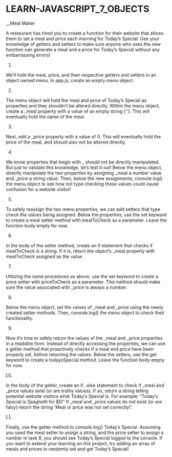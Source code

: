# LEARN-JAVASCRIPT_7_OBJECTS
__Meal Maker

A restaurant has hired you to create a function for their website that allows them to set a meal and price each morning for Today’s Special. 
Use your knowledge of getters and setters to make sure anyone who uses the new function can generate a meal and a price for Today’s Special without any embarrassing errors!

1.
We’ll hold the meal, price, and their respective getters and setters in an object named menu.
In app.js, create an empty menu object.

2.
The menu object will hold the meal and price of Today’s Special as properties and they shouldn’t be altered directly.
Within the menu object, create a _meal property with a value of an empty string (''). This will eventually hold the name of the meal.


3.
Next, add a _price property with a value of 0.
This will eventually hold the price of the meal, and should also not be altered directly.

4.
We know properties that begin with _ should not be directly manipulated. But just to validate this knowledge, let’s test it out!
Below the menu object, directly manipulate the two properties by assigning _meal a number value and _price a string value.
Then, below the new assignments, console.log() the menu object to see how not type checking these values could cause confusion for a website visitor!

5.
To safely reassign the two menu properties, we can add setters that type check the values being assigned.
Below the properties, use the set keyword to create a meal setter method with mealToCheck as a parameter.
Leave the function body empty for now.

6.
In the body of the setter method, create an if statement that checks if mealToCheck is a string.
If it is, return the object’s _meal property with mealToCheck assigned as the value.

7.
Utilizing the same procedures as above, use the set keyword to create a price setter with priceToCheck as a parameter.
This method should make sure the value associated with _price is always a number.

8.
Below the menu object, set the values of _meal and _price using the newly created setter methods.
Then, console.log() the menu object to check their functionality.

9.
Now it’s time to safely return the values of the _meal and _price properties in a readable form.
Instead of directly accessing the properties, we can use a getter method that proactively checks if a meal and price have been properly set, before returning the values.
Below the setters, use the get keyword to create a todaysSpecial method. Leave the function body empty for now.

10.
In the body of the getter, create an if…else statement to check if _meal and _price values exist (or are truthy values). If so, return a string telling potential website visitors what Today’s Special is. For example: “Today’s Special is Spaghetti for $5!”
If _meal and _price values do not exist (or are falsy) return the string 'Meal or price was not set correctly!'.

11.
Finally, use the getter method to console.log() Today’s Special.
Assuming you used the meal setter to assign a string, and the price setter to assign a number in task 8, you should see Today’s Special logged to the console.
If you want to extend your learning on this project, try adding an array of meals and prices to randomly set and get Today’s Special!
